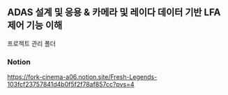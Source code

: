 ## ADAS 설계 및 응용 & 카메라 및 레이다 데이터 기반 LFA 제어 기능 이해
프로젝트 관리 폴더

### Notion

https://fork-cinema-a06.notion.site/Fresh-Legends-103fcf23757841d4b0f5f2f78af857cc?pvs=4
